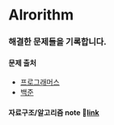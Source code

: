 # Alrorithm

### 해결한 문제들을 기록합니다.

#### 문제 출처
* [프로그래머스](https://programmers.co.kr/)
* [백준](https://www.acmicpc.net/)

#### 자료구조/알고리즘 note :eyes:[link](https://thundering-sailor-41c.notion.site/NOTE-6ed05c25b2ab4d0d857a60f7c7800071?pvs=4)
